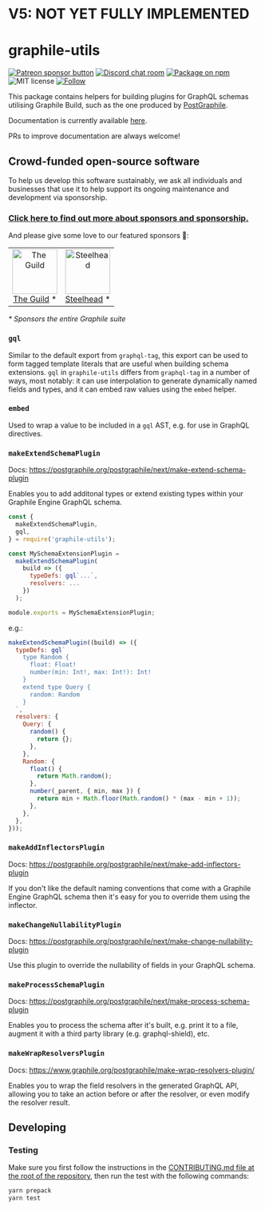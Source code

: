 # V5: NOT YET FULLY IMPLEMENTED

# graphile-utils

<span class="badge-patreon"><a href="https://patreon.com/benjie" title="Support Graphile development on Patreon"><img src="https://img.shields.io/badge/sponsor-via%20Patreon-orange.svg" alt="Patreon sponsor button" /></a></span>
[![Discord chat room](https://img.shields.io/discord/489127045289476126.svg)](http://discord.gg/graphile)
[![Package on npm](https://img.shields.io/npm/v/graphile-utils.svg?style=flat)](https://www.npmjs.com/package/graphile-utils)
![MIT license](https://img.shields.io/npm/l/graphile-utils.svg)
[![Follow](https://img.shields.io/badge/twitter-@GraphileHQ-blue.svg)](https://twitter.com/GraphileHQ)

This package contains helpers for building plugins for GraphQL schemas utilising
Graphile Build, such as the one produced by
[PostGraphile](https://postgraphile.org).

Documentation is currently available
[here](https://postgraphile.org/postgraphile/next/extending/).

PRs to improve documentation are always welcome!

<!-- SPONSORS_BEGIN -->

## Crowd-funded open-source software

To help us develop this software sustainably, we ask all individuals and
businesses that use it to help support its ongoing maintenance and development
via sponsorship.

### [Click here to find out more about sponsors and sponsorship.](https://www.graphile.org/sponsor/)

And please give some love to our featured sponsors 🤩:

<table><tr>
<td align="center"><a href="https://www.the-guild.dev/"><img src="https://graphile.org/images/sponsors/theguild.png" width="90" height="90" alt="The Guild" /><br />The Guild</a> *</td>
<td align="center"><a href="https://gosteelhead.com/"><img src="https://graphile.org/images/sponsors/steelhead.svg" width="90" height="90" alt="Steelhead" /><br />Steelhead</a> *</td>
</tr></table>

<em>\* Sponsors the entire Graphile suite</em>

<!-- SPONSORS_END -->

### `gql`

Similar to the default export from `graphql-tag`, this export can be used to
form tagged template literals that are useful when building schema extensions.
`gql` in `graphile-utils` differs from `graphql-tag` in a number of ways, most
notably: it can use interpolation to generate dynamically named fields and
types, and it can embed raw values using the `embed` helper.

### `embed`

Used to wrap a value to be included in a `gql` AST, e.g. for use in GraphQL
directives.

### `makeExtendSchemaPlugin`

Docs: https://postgraphile.org/postgraphile/next/make-extend-schema-plugin

Enables you to add additonal types or extend existing types within your Graphile
Engine GraphQL schema.

```js
const {
  makeExtendSchemaPlugin,
  gql,
} = require('graphile-utils');

const MySchemaExtensionPlugin =
  makeExtendSchemaPlugin(
    build => ({
      typeDefs: gql`...`,
      resolvers: ...
    })
  );

module.exports = MySchemaExtensionPlugin;
```

e.g.:

```js
makeExtendSchemaPlugin((build) => ({
  typeDefs: gql`
    type Random {
      float: Float!
      number(min: Int!, max: Int!): Int!
    }
    extend type Query {
      random: Random
    }
  `,
  resolvers: {
    Query: {
      random() {
        return {};
      },
    },
    Random: {
      float() {
        return Math.random();
      },
      number(_parent, { min, max }) {
        return min + Math.floor(Math.random() * (max - min + 1));
      },
    },
  },
}));
```

### `makeAddInflectorsPlugin`

Docs: https://postgraphile.org/postgraphile/next/make-add-inflectors-plugin

If you don't like the default naming conventions that come with a Graphile
Engine GraphQL schema then it's easy for you to override them using the
inflector.

### `makeChangeNullabilityPlugin`

Docs: https://postgraphile.org/postgraphile/next/make-change-nullability-plugin

Use this plugin to override the nullability of fields in your GraphQL schema.

### `makeProcessSchemaPlugin`

Docs: https://postgraphile.org/postgraphile/next/make-process-schema-plugin

Enables you to process the schema after it's built, e.g. print it to a file,
augment it with a third party library (e.g. graphql-shield), etc.

### `makeWrapResolversPlugin`

Docs: https://www.graphile.org/postgraphile/make-wrap-resolvers-plugin/

Enables you to wrap the field resolvers in the generated GraphQL API, allowing
you to take an action before or after the resolver, or even modify the resolver
result.

## Developing

### Testing

Make sure you first follow the instructions in the
[CONTRIBUTING.md file at the root of the repository](../../CONTRIBUTING.md),
then run the test with the following commands:

```bash
yarn prepack
yarn test
```
